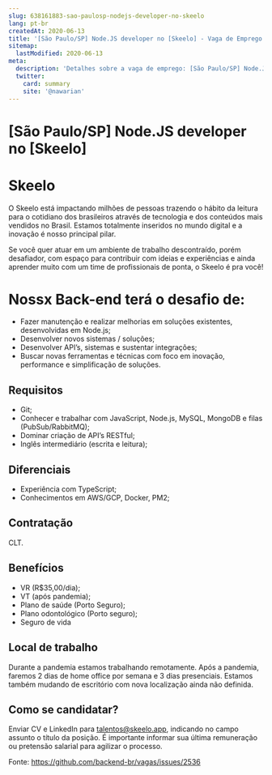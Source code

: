 ```yaml
---
slug: 638161883-sao-paulosp-nodejs-developer-no-skeelo
lang: pt-br
createdAt: 2020-06-13
title: '[São Paulo/SP] Node.JS developer no [Skeelo] - Vaga de Emprego'
sitemap:
  lastModified: 2020-06-13
meta:
  description: 'Detalhes sobre a vaga de emprego: [São Paulo/SP] Node.JS developer no [Skeelo]'
  twitter:
    card: summary
    site: '@nawarian'
---
```


# [São Paulo/SP] Node.JS developer no [Skeelo]

# Skeelo

O Skeelo está impactando milhões de pessoas trazendo o hábito da leitura para o cotidiano dos brasileiros através de tecnologia e dos conteúdos mais vendidos no Brasil. Estamos totalmente inseridos no mundo digital e a inovação é nosso principal pilar.

Se você quer atuar em um ambiente de trabalho descontraído, porém desafiador, com espaço para contribuir com ideias e experiências e ainda aprender muito com um time de profissionais de ponta, o Skeelo é pra você!


# Nossx Back-end terá o desafio de:

- Fazer manutenção e realizar melhorias em soluções existentes, desenvolvidas em Node.js;
- Desenvolver novos sistemas / soluções;
- Desenvolver API’s, sistemas e sustentar integrações;  
- Buscar novas ferramentas e técnicas com foco em inovação, performance e simplificação de soluções.

## Requisitos

- Git;
- Conhecer e trabalhar com JavaScript, Node.js, MySQL, MongoDB e filas (PubSub/RabbitMQ);
- Dominar criação de API’s RESTful;
- Inglês intermediário (escrita e leitura);

## Diferenciais

- Experiência com TypeScript;
- Conhecimentos em AWS/GCP, Docker, PM2;

## Contratação

CLT.
## Benefícios

- VR (R$35,00/dia);
- VT (após pandemia);
- Plano de saúde (Porto Seguro);
- Plano odontológico (Porto seguro);
- Seguro de vida

## Local de trabalho

Durante a pandemia estamos trabalhando remotamente. Após a pandemia, faremos 2 dias de home office por semana e 3 dias presenciais. Estamos também mudando de escritório com nova localização ainda não definida.

## Como se candidatar?

Enviar CV e LinkedIn para talentos@skeelo.app, indicando no campo assunto o título da posição. É importante informar sua última remuneração ou pretensão salarial para agilizar o processo.

Fonte: https://github.com/backend-br/vagas/issues/2536
